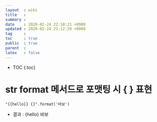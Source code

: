 ```yaml
---
layout  : wiki
title   : 
summary : 
date    : 2020-02-24 22:10:21 +0900
updated : 2020-02-24 22:12:29 +0900
tag     : 
toc     : true
public  : true
parent  : 
latex   : false
---
```

* TOC
{:toc}

# str format 메서드로 포맷팅 시 { } 표현
 `"{{hello}} {}".format('바보')`
 - 결과 : {hello} 바보
